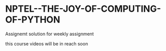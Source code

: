 # NPTEL--THE-JOY-OF-COMPUTING-OF-PYTHON
Assignemt solution for weekly assignment 

this course videos will be in reach soon
